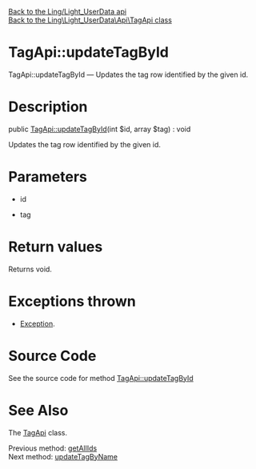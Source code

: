 [Back to the Ling/Light_UserData api](https://github.com/lingtalfi/Light_UserData/blob/master/doc/api/Ling/Light_UserData.md)<br>
[Back to the Ling\Light_UserData\Api\TagApi class](https://github.com/lingtalfi/Light_UserData/blob/master/doc/api/Ling/Light_UserData/Api/TagApi.md)


TagApi::updateTagById
================



TagApi::updateTagById — Updates the tag row identified by the given id.




Description
================


public [TagApi::updateTagById](https://github.com/lingtalfi/Light_UserData/blob/master/doc/api/Ling/Light_UserData/Api/TagApi/updateTagById.md)(int $id, array $tag) : void




Updates the tag row identified by the given id.




Parameters
================


- id

    

- tag

    


Return values
================

Returns void.


Exceptions thrown
================

- [Exception](http://php.net/manual/en/class.exception.php).&nbsp;







Source Code
===========
See the source code for method [TagApi::updateTagById](https://github.com/lingtalfi/Light_UserData/blob/master/Api/TagApi.php#L123-L129)


See Also
================

The [TagApi](https://github.com/lingtalfi/Light_UserData/blob/master/doc/api/Ling/Light_UserData/Api/TagApi.md) class.

Previous method: [getAllIds](https://github.com/lingtalfi/Light_UserData/blob/master/doc/api/Ling/Light_UserData/Api/TagApi/getAllIds.md)<br>Next method: [updateTagByName](https://github.com/lingtalfi/Light_UserData/blob/master/doc/api/Ling/Light_UserData/Api/TagApi/updateTagByName.md)<br>


